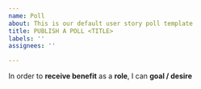 ```yaml
---
name: Poll
about: This is our default user story poll template
title: PUBLISH A POLL <TITLE>
labels: ''
assignees: ''

---
```


In order to **receive benefit** as a **role**, I can **goal / desire**
